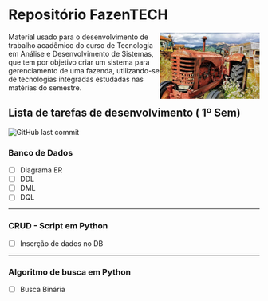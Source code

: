 # Repositório FazenTECH 


<img align="right" src="images/cover-readme.jpg" width="200">

Material usado para o desenvolvimento de trabalho acadêmico do curso de Tecnologia em Análise e Desenvolvimento de Sistemas, que tem por objetivo criar um sistema para gerenciamento de uma fazenda, utilizando-se de tecnologias integradas estudadas nas matérias do semestre.

## Lista de tarefas de desenvolvimento ( 1º Sem)
<img alt="GitHub last commit" src="https://img.shields.io/github/last-commit/pierrebomfim/fazentech-tasks">

### Banco de Dados
 - [ ] Diagrama ER
 - [ ] DDL
 - [ ] DML
 - [ ] DQL
---
### CRUD - Script em Python
  - [ ] Inserção de dados no DB
---
### Algoritmo de busca em Python
  - [ ] Busca Binária
